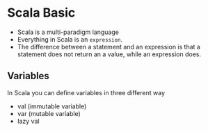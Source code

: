 # Scala Basic


- Scala is a multi-paradigm language
- Everything in Scala is an `expression`.
- The difference between a statement and an expression is that a statement does not return an a value, while an expression does.


## Variables

In Scala you can define variables in three different way

- val (immutable variable)
- var (mutable variable)
- lazy val
